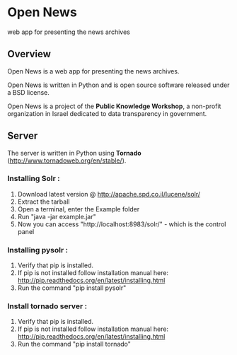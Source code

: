 
# Open News
web app for presenting the news archives


## Overview

Open News is a web app for presenting the news archives.

Open News is written in Python and is open source software released under a BSD license.

Open News is a project of the **Public Knowledge Workshop**, a non-profit organization in Israel dedicated to data transparency in government.

## Server

The server is written in Python using **Tornado** (http://www.tornadoweb.org/en/stable/).


### Installing Solr :


1. Download latest version @ http://apache.spd.co.il/lucene/solr/
2. Extract the tarball
3. Open a terminal, enter the Example folder
4. Run "java -jar example.jar"
5. Now you can access "http://localhost:8983/solr/" - which is the control panel


### Installing pysolr :


1. Verify that pip is installed.
2. If pip is not installed follow installation manual here: http://pip.readthedocs.org/en/latest/installing.html
3. Run the command "pip install pysolr"


### Install tornado server :


1. Verify that pip is installed.
2. If pip is not installed follow installation manual here: http://pip.readthedocs.org/en/latest/installing.html
3. Run the command "pip install tornado"

